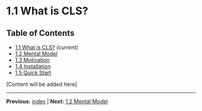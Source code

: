# 1.1 What is CLS?

## Table of Contents
- [1.1 What is CLS?](./1.1-what-is-cls.md) *(current)*
- [1.2 Mental Model](./1.2-mental-model.md)
- [1.3 Motivation](./1.3-motivation.md)
- [1.4 Installation](./1.4-installation.md)
- [1.5 Quick Start](./1.5-quick-start.md)

[Content will be added here]

---

**Previous:** [index](./index.md) | **Next:** [1.2 Mental Model](./1.2-mental-model.md)
